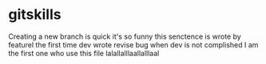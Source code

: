 # gitskills
Creating a new branch is quick
it's so funny
this senctence is wrote by featurel
the first time dev wrote
revise bug when dev is not complished
I am the first one who use this file
lalallalllaallalllaal
